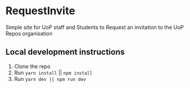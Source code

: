 # RequestInvite

Simple site for UoP staff and Students to Request an invitation to the UoP Repos organisation

## Local development instructions

  1. Clone the repo
  2. Run `yarn install` || `npm install`
  3. Run `yarn dev || npm run dev`
